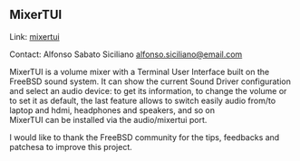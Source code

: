 ## MixerTUI ##

Link:	 [mixertui](https://gitlab.com/alfix/mixertui)  

Contact: Alfonso Sabato Siciliano <alfonso.siciliano@email.com>  

MixerTUI is a volume mixer with a Terminal User Interface built on the FreeBSD
sound system. It can show the current Sound Driver configuration and select an
audio device: to get its information, to change the volume or to set it as
default, the last feature allows to switch easily audio from/to laptop and hdmi,
headphones and speakers, and so on  
MixerTUI can be installed via the audio/mixertui port.

I would like to thank the FreeBSD community for the tips, feedbacks and patchesa
to improve this project.
